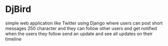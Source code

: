 # DjBird
 simple web application like Twitter using Django where users can post short messages 250 character and they can follow other users and get notified when the users they follow send an update and see all updates on their timeline
